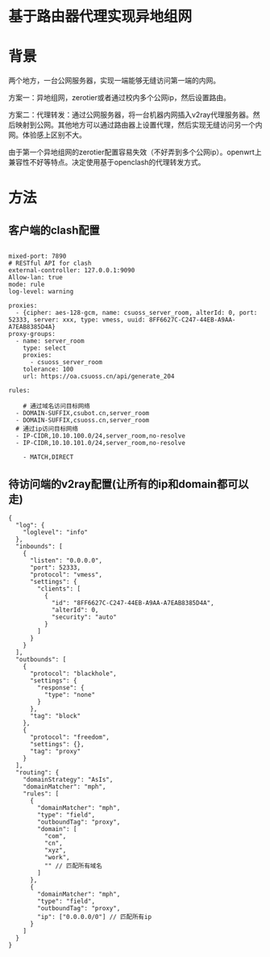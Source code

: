 # 基于路由器代理实现异地组网


# 背景

两个地方，一台公网服务器，实现一端能够无缝访问第一端的内网。

方案一：异地组网，zerotier或者通过校内多个公网ip，然后设置路由。

方案二：代理转发：通过公网服务器，将一台机器内网插入v2ray代理服务器。然后映射到公网。其他地方可以通过路由器上设置代理，然后实现无缝访问另一个内网。体验感上区别不大。



由于第一个异地组网的zerotier配置容易失效（不好弄到多个公网ip）。openwrt上兼容性不好等特点。决定使用基于openclash的代理转发方式。





# 方法

## 客户端的clash配置

```

mixed-port: 7890
# RESTful API for clash
external-controller: 127.0.0.1:9090
Allow-lan: true
mode: rule
log-level: warning

proxies:
  - {cipher: aes-128-gcm, name: csuoss_server_room, alterId: 0, port: 52333, server: xxx, type: vmess, uuid: 8FF6627C-C247-44EB-A9AA-A7EAB8385D4A}
proxy-groups:
  - name: server_room
    type: select
    proxies:
      - csuoss_server_room
    tolerance: 100
    url: https://oa.csuoss.cn/api/generate_204

rules:
	
	# 通过域名访问目标网络
  - DOMAIN-SUFFIX,csubot.cn,server_room
  - DOMAIN-SUFFIX,csuoss.cn,server_room
  # 通过ip访问目标网络
  - IP-CIDR,10.10.100.0/24,server_room,no-resolve
  - IP-CIDR,10.10.101.0/24,server_room,no-resolve
  
	- MATCH,DIRECT

```







## 待访问端的v2ray配置(让所有的ip和domain都可以走)

```
{
  "log": {
    "loglevel": "info"
  },
  "inbounds": [
    {
      "listen": "0.0.0.0",
      "port": 52333,
      "protocol": "vmess",
      "settings": {
        "clients": [
          {
            "id": "8FF6627C-C247-44EB-A9AA-A7EAB8385D4A",
            "alterId": 0,
            "security": "auto"
          }
        ]
      }
    }
  ],
  "outbounds": [
    {
      "protocol": "blackhole",
      "settings": {
        "response": {
          "type": "none"
        }
      },
      "tag": "block"
    },
    {
      "protocol": "freedom",
      "settings": {},
      "tag": "proxy"
    }
  ],
  "routing": {
    "domainStrategy": "AsIs",
    "domainMatcher": "mph",
    "rules": [
      {
        "domainMatcher": "mph",
        "type": "field",
        "outboundTag": "proxy",
        "domain": [
          "com",
          "cn",
          "xyz",
          "work",
          "" // 匹配所有域名
        ]
      },
      {
        "domainMatcher": "mph",
        "type": "field",
        "outboundTag": "proxy",
        "ip": ["0.0.0.0/0"] // 匹配所有ip
      }
    ]
  }
}
```










